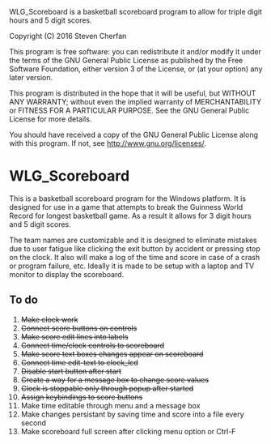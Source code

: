 WLG_Scoreboard is a basketball scoreboard program to allow for triple digit hours and 5 digit scores.

Copyright (C) 2016 Steven Cherfan

This program is free software: you can redistribute it and/or modify
it under the terms of the GNU General Public License as published by
the Free Software Foundation, either version 3 of the License, or
(at your option) any later version.

This program is distributed in the hope that it will be useful,
but WITHOUT ANY WARRANTY; without even the implied warranty of
MERCHANTABILITY or FITNESS FOR A PARTICULAR PURPOSE.  See the
GNU General Public License for more details.

You should have received a copy of the GNU General Public License
along with this program.  If not, see <http://www.gnu.org/licenses/>.


WLG_Scoreboard
==============

This is a basketball scoreboard program for the Windows platform. It is designed for use in a game that attempts to break the Guinness World Record for longest basketball game. As a result it allows for 3 digit hours and 5 digit scores.

The team names are customizable and it is designed to eliminate mistakes due to user fatigue like clicking the exit button by accident or pressing stop on the clock. It also will make a log of the time and score in case of a crash or program failure, etc. Ideally it is made to be setup with a laptop and TV monitor to display the scoreboard.

To do
-----

1. ~~Make clock work~~
1. ~~Connect score buttons on controls~~
1. ~~Make score edit lines into labels~~
1. ~~Connect time/clock controls to scoreboard~~
1. ~~Make score text boxes changes appear on scoreboard~~
1. ~~Connect time edit-text to clock_lcd~~
1. ~~Disable start button after start~~
1. ~~Create a way for a message box to change score values~~
1. ~~Clock is stoppable only through popup after started~~
1. ~~Assign keybindings to score buttons~~
1. Make time editable through menu and a message box
1. Make changes persistant by saving time and score into a file every second
1. Make scoreboard full screen after clicking menu option or Ctrl-F
